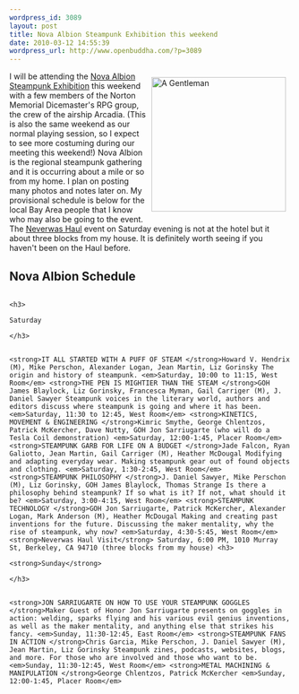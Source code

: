 ```yaml
--- 
wordpress_id: 3089
layout: post
title: Nova Albion Steampunk Exhibition this weekend
date: 2010-03-12 14:55:39
wordpress_url: http://www.openbuddha.com/?p=3089
---
```

<a href="http://www.flickr.com/photos/danielproulx/3670226570/"><img src="http://farm4.static.flickr.com/3565/3670226570_ab33ca9bf5_m.jpg" height="240" width="240" alt="A Gentleman" align="right" hspace="10" vspace="10" /></a>I will be attending the <a href="http://www.steampunkexhibition.com/">Nova Albion Steampunk Exhibition</a> this weekend with a few members of the Norton Memorial Dicemaster's RPG group, the crew of the airship Arcadia. (This is also the same weekend as our normal playing session, so I expect to see more costuming during our meeting this weekend!) Nova Albion is the regional steampunk gathering and it is occurring about a mile or so from my home. I plan on posting many photos and notes later on. My provisional schedule is below for the local Bay Area people that I know who may also be going to the event. The <a href="http://www.neverwashaul.com/">Neverwas Haul</a> event on Saturday evening is not at the hotel but it about three blocks from my house. It is definitely worth seeing if you haven't been on the Haul before. <h2>
                                                                                                                                                                                                                                                                                                                                                                                                                                                                                                                                                                                                                                                                                                                                                                                                                                                                                                                                        Nova Albion Schedule
                                                                                                                                                                                                                                                                                                                                                                                                                                                                                                                                                                                                                                                                                                                                                                                                                                                                                                                                      </h2>
                                                                                                                                                                                                                                                                                                                                                                                                                                                                                                                                                                                                                                                                                                                                                                                                                                                                                                                                      
                                                                                                                                                                                                                                                                                                                                                                                                                                                                                                                                                                                                                                                                                                                                                                                                                                                                                                                                      <h3>
                                                                                                                                                                                                                                                                                                                                                                                                                                                                                                                                                                                                                                                                                                                                                                                                                                                                                                                                        Saturday
                                                                                                                                                                                                                                                                                                                                                                                                                                                                                                                                                                                                                                                                                                                                                                                                                                                                                                                                      </h3>
                                                                                                                                                                                                                                                                                                                                                                                                                                                                                                                                                                                                                                                                                                                                                                                                                                                                                                                                      
                                                                                                                                                                                                                                                                                                                                                                                                                                                                                                                                                                                                                                                                                                                                                                                                                                                                                                                                      <strong>IT ALL STARTED WITH A PUFF OF STEAM </strong>Howard V. Hendrix (M), Mike Perschon, Alexander Logan, Jean Martin, Liz Gorinsky The origin and history of steampunk. <em>Saturday, 10:00 to 11:15, West Room</em> <strong>THE PEN IS MIGHTIER THAN THE STEAM </strong>GOH James Blaylock, Liz Gorinsky, Francesca Myman, Gail Carriger (M), J. Daniel Sawyer Steampunk voices in the literary world, authors and editors discuss where steampunk is going and where it has been. <em>Saturday, 11:30 to 12:45, West Room</em> <strong>KINETICS, MOVEMENT & ENGINEERING </strong>Kimric Smythe, George Chlentzos, Patrick McKercher, Dave Nutty, GOH Jon Sarriugarte (who will do a Tesla Coil demonstration) <em>Saturday, 12:00-1:45, Placer Room</em> <strong>STEAMPUNK GARB FOR LIFE ON A BUDGET </strong>Jade Falcon, Ryan Galiotto, Jean Martin, Gail Carriger (M), Heather McDougal Modifying and adapting everyday wear. Making steampunk gear out of found objects and clothing. <em>Saturday, 1:30-2:45, West Room</em> <strong>STEAMPUNK PHILOSOPHY </strong>J. Daniel Sawyer, Mike Perschon (M), Liz Gorinsky, GOH James Blaylock, Thomas Strange Is there a philosophy behind steampunk? If so what is it? If not, what should it be? <em>Saturday, 3:00-4:15, West Room</em> <strong>STEAMPUNK TECHNOLOGY </strong>GOH Jon Sarriugarte, Patrick McKercher, Alexander Logan, Mark Anderson (M), Heather McDougal Making and creating past inventions for the future. Discussing the maker mentality, why the rise of steampunk, why now? <em>Saturday, 4:30-5:45, West Room</em> <strong>Neverwas Haul Visit</strong> Saturday, 6:00 PM, 1010 Murray St, Berkeley, CA 94710 (three blocks from my house) <h3>
                                                                                                                                                                                                                                                                                                                                                                                                                                                                                                                                                                                                                                                                                                                                                                                                                                                                                                                                        <strong>Sunday</strong>
                                                                                                                                                                                                                                                                                                                                                                                                                                                                                                                                                                                                                                                                                                                                                                                                                                                                                                                                      </h3>
                                                                                                                                                                                                                                                                                                                                                                                                                                                                                                                                                                                                                                                                                                                                                                                                                                                                                                                                      
                                                                                                                                                                                                                                                                                                                                                                                                                                                                                                                                                                                                                                                                                                                                                                                                                                                                                                                                      <strong>JON SARRIUGARTE ON HOW TO USE YOUR STEAMPUNK GOGGLES </strong>Maker Guest of Honor Jon Sarriugarte presents on goggles in action: welding, sparks flying and his various evil genius inventions, as well as the maker mentality, and anything else that strikes his fancy. <em>Sunday, 11:30-12:45, East Room</em> <strong>STEAMPUNK FANS IN ACTION </strong>Chris Garcia, Mike Perschon, J. Daniel Sawyer (M), Jean Martin, Liz Gorinsky Steampunk zines, podcasts, websites, blogs, and more. For those who are involved and those who want to be. <em>Sunday, 11:30-12:45, West Room</em> <strong>METAL MACHINING & MANIPULATION </strong>George Chlentzos, Patrick McKercher <em>Sunday, 12:00-1:45, Placer Room</em>